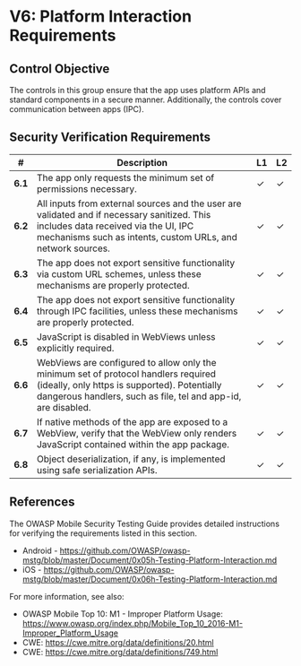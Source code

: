 # V6: Platform Interaction Requirements

## Control Objective

The controls in this group ensure that the app uses platform APIs and standard components in a secure manner. Additionally, the controls cover communication between apps (IPC).

## Security Verification Requirements

| # | Description | L1 | L2 |
| --- | --- | --- | --- |
| **6.1** | The app only requests the minimum set of permissions necessary. | ✓ | ✓ |
| **6.2** | All inputs from external sources and the user are validated and if necessary sanitized. This includes data received via the UI, IPC mechanisms such as intents, custom URLs, and network sources.| ✓ | ✓ |
| **6.3** | The app does not export sensitive functionality via custom URL schemes, unless these mechanisms are properly protected. | ✓ | ✓ |
| **6.4** | The app does not export sensitive functionality through IPC facilities, unless these mechanisms are properly protected. | ✓ | ✓ |
| **6.5** | JavaScript is disabled in WebViews unless explicitly required. | ✓ | ✓ |
| **6.6** | WebViews are configured to allow only the minimum set of protocol handlers required (ideally, only https is supported). Potentially dangerous handlers, such as file, tel and app-id, are disabled. | ✓ | ✓ |
| **6.7** | If native methods of the app are exposed to a WebView, verify that the WebView only renders JavaScript contained within the app package. | ✓ | ✓ |
| **6.8** | Object deserialization, if any, is implemented using safe serialization APIs. | ✓ | ✓ |

## References

The OWASP Mobile Security Testing Guide provides detailed instructions for verifying the requirements listed in this section.

- Android - https://github.com/OWASP/owasp-mstg/blob/master/Document/0x05h-Testing-Platform-Interaction.md
- iOS - https://github.com/OWASP/owasp-mstg/blob/master/Document/0x06h-Testing-Platform-Interaction.md

For more information, see also:

- OWASP Mobile Top 10: M1 - Improper Platform Usage: https://www.owasp.org/index.php/Mobile_Top_10_2016-M1-Improper_Platform_Usage
- CWE: https://cwe.mitre.org/data/definitions/20.html
- CWE: https://cwe.mitre.org/data/definitions/749.html
